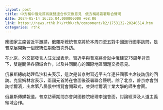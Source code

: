 ```yaml
---
layout: post
title: 中方稱中俄元首將就雙邊合作交換意見　俄方稱將簽署聯合聲明
date: 2024-05-14 16:25:04.000000000 +08:00
link: https://news.rthk.hk/rthk/ch/component/k2/1753132-20240514.htm
categories: rthk
---
```


應國家主席習近平邀請，俄羅斯總統普京將於本周四至五對中國進行國事訪問，是普京展開新一個總統任期後首次外訪。

在北京，外交部發言人汪文斌表示，習近平與普京將會就中俄建交75周年背景下，雙邊關係各領域合作，以及共同關心的國際地區問題交換意見。

俄羅斯總統助理烏沙科夫表示，這次是普京對習近平去年連任國家主席後訪俄的回訪。克里姆林宮表示，兩國元首將在會面後簽署聯合聲明。除了北京，普京亦會到訪哈爾濱，出席第八屆俄中博覽會開幕式，並與哈爾濱工業大學的師生會面。

俄羅斯傳媒報道，普京訪華期間亦會與國務院總理李強會面，討論經濟及人道主義領域合作。
